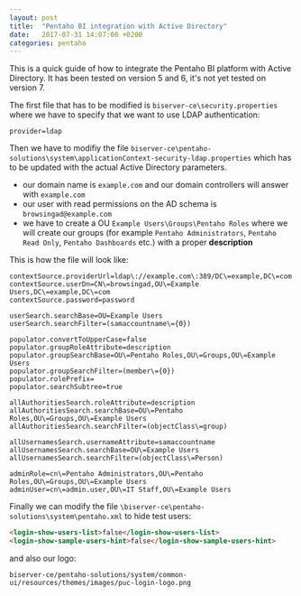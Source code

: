 ```yaml
---
layout: post
title:  "Pentaho BI integration with Active Directory"
date:   2017-07-31 14:07:00 +0200
categories: pentaho
---
```

This is a quick guide of how to integrate the Pentaho BI platform with Active Directory. It has been tested on version 5 and 6, it's not yet tested on version 7.

The first file that has to be modified is `biserver-ce\security.properties` where we have to specify that we want to use LDAP authentication:

````
provider=ldap
````

Then we have to modifiy the file `biserver-ce\pentaho-solutions\system\applicationContext-security-ldap.properties` which has to be updated with the actual
Active Directory parameters.

- our domain name is `example.com` and our domain controllers will answer with `example.com`
- our user with read permissions on the AD schema is `browsingad@example.com`
- we have to create a OU `Example Users\Groups\Pentaho Roles` where we will create our groups (for example `Pentaho Administrators`, `Pentaho Read Only`, `Pentaho Dashboards` etc.) with a proper **description**


This is how the file will look like:

````
contextSource.providerUrl=ldap\://example.com\:389/DC\=example,DC\=com
contextSource.userDn=CN\=browsingad,OU\=Example Users,DC\=example,DC\=com
contextSource.password=password

userSearch.searchBase=OU=Example Users
userSearch.searchFilter=(samaccountname\={0})

populator.convertToUpperCase=false
populator.groupRoleAttribute=description
populator.groupSearchBase=OU\=Pentaho Roles,OU\=Groups,OU\=Example Users
populator.groupSearchFilter=(member\={0})
populator.rolePrefix=
populator.searchSubtree=true

allAuthoritiesSearch.roleAttribute=description
allAuthoritiesSearch.searchBase=OU\=Pentaho Roles,OU\=Groups,OU\=Example Users
allAuthoritiesSearch.searchFilter=(objectClass\=group)

allUsernamesSearch.usernameAttribute=samaccountname
allUsernamesSearch.searchBase=OU\=Example Users
allUsernamesSearch.searchFilter=(objectClass\=Person)

adminRole=cn\=Pentaho Administrators,OU\=Pentaho Roles,OU\=Groups,OU\=Example Users
adminUser=cn\=admin.user,OU\=IT Staff,OU\=Example Users
````

Finally we can modify the file `\biserver-ce\pentaho-solutions\system\pentaho.xml` to hide test users:

````html
<login-show-users-list>false</login-show-users-list> 
<login-show-sample-users-hint>false</login-show-sample-users-hint>
````

and also our logo:

````
biserver-ce/pentaho-solutions/system/common-ui/resources/themes/images/puc-login-logo.png
````